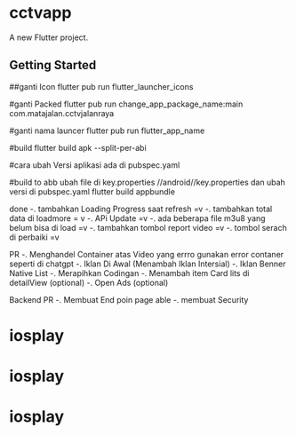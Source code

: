 # cctvapp

A new Flutter project.

## Getting Started

##ganti Icon
flutter pub run flutter_launcher_icons

#ganti Packed
flutter pub run change_app_package_name:main com.matajalan.cctvjalanraya


#ganti nama launcer
flutter pub run flutter_app_name


#build
flutter build apk --split-per-abi


 #cara ubah Versi aplikasi
 ada di pubspec.yaml



 #build to abb
ubah file di key.properties
//android//key.properties
dan ubah versi di pubspec.yaml
 flutter build appbundle

done
 -. tambahkan Loading Progress saat refresh =v
 -. tambahkan total data di loadmore = v
 -. APi Update =v
 -. ada beberapa file m3u8 yang belum bisa di load =v
 -. tambahkan tombol report video =v
 -. tombol serach di perbaiki =v

 PR
 -. Menghandel Container atas Video yang errro gunakan error contaner seperti di chatgpt
 -. Iklan Di Awal (Menambah Iklan Intersial)
 -. Iklan Benner Native List
 -. Merapihkan Codingan
 -. Menambah item Card lits di detailView (optional)
 -. Open Ads (optional)

Backend PR
 -. Membuat End poin page able
 -. membuat Security
 # iosplay
# iosplay
# iosplay
